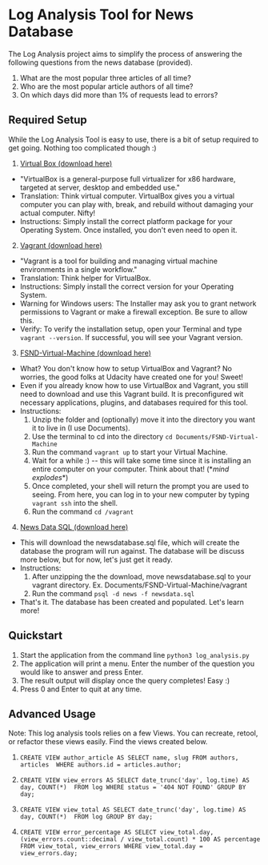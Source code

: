 # Log Analysis Tool for News Database

The Log Analysis project aims to simplify the process of answering the following
questions from the news database (provided).

1. What are the most popular three articles of all time?
2. Who are the most popular article authors of all time?
3. On which days did more than 1% of requests lead to errors?

## Required Setup

While the Log Analysis Tool is easy to use, there is a bit of setup
required to get going. Nothing too complicated though :)

1. <a href="https://www.virtualbox.org/wiki/Downloads">Virtual Box (download here)</a> 
- "VirtualBox is a general-purpose full virtualizer for x86 hardware, targeted 
at server, desktop and embedded use."
- Translation: Think virtual computer.
VirtualBox gives you a virtual computer you can play with, break, and rebuild
without damaging your actual computer. Nifty!
- Instructions: Simply install the correct platform package for your Operating
System. Once installed, you don't even need to open it.

2. <a href="https://www.vagrantup.com/downloads.html">Vagrant (download here)</a>
- "Vagrant 
is a tool for building and managing virtual machine environments in a single 
workflow."
- Translation: Think helper for VirtualBox.
- Instructions: Simply install the correct version for your Operating System.
- Warning for Windows users: The Installer may ask you to grant network 
permissions to Vagrant or make a firewall exception. Be sure to allow this.
- Verify: To verify the installation setup, open your Terminal and type
`vagrant --version`. If successful, you will see your Vagrant version.

3. <a href="https://d17h27t6h515a5.cloudfront.net/topher/2017/August/59822701_fsnd-virtual-machine/fsnd-virtual-machine.zip">FSND-Virtual-Machine (download here)</a>
- What? You don't know how to setup VirtualBox and Vagrant? No worries, 
the good folks at Udacity have created one for you! Sweet!
- Even if you already know how to use VirtualBox and Vagrant, you still need
to download and use this Vagrant build. It is preconfigured wit necessary
applications, plugins, and databases required for this tool.
- Instructions: 
    1) Unzip the folder and (optionally) move it into the directory
you want it to live in (I use Documents).
    2) Use the terminal to cd into the directory `cd Documents/FSND-Virtual-Machine`
    3) Run the command `vagrant up` to start your Virtual Machine.
    4) Wait for a while :) -- this will take some time since it is installing 
    an entire computer on your computer. Think about that! (\**mind explodes**)
    5) Once completed, your shell will return the prompt you are used to
    seeing. From here, you can log in to your new computer by typing
    `vagrant ssh` into the shell.
    6) Run the command `cd /vagrant`

4. <a href="https://d17h27t6h515a5.cloudfront.net/topher/2016/August/57b5f748_newsdata/newsdata.zip">News Data SQL (download here)</a>
- This will download the newsdatabase.sql file, which will create the
database the program will run against. The database will be discuss more
below, but for now, let's just get it ready.
- Instructions: 
    1) After unzipping the the download, move newsdatabase.sql to your
    vagrant directory. Ex. Documents/FSND-Virtual-Machine/vagrant
    2) Run the command `psql -d news -f newsdata.sql`
- That's it. The database has been created and populated. Let's learn more!

## Quickstart

1. Start the application from the command line `python3 log_analysis.py`
2. The application will print a menu. Enter the number of the question you
would like to answer and press Enter.
3. The result output will display once the query completes! Easy :)
4. Press 0 and Enter to quit at any time.

## Advanced Usage

Note: This log analysis tools relies on a few Views. You can recreate, retool,
or refactor these views easily. Find the views created below.

1. `CREATE VIEW author_article AS SELECT name, slug FROM authors, articles 
WHERE authors.id = articles.author;`

2. `CREATE VIEW view_errors AS SELECT date_trunc('day', log.time) AS day, COUNT(*) 
FROM log WHERE status = '404 NOT FOUND' GROUP BY day;`

3. `CREATE VIEW view_total AS SELECT date_trunc('day', log.time) AS day, COUNT(*) 
FROM log GROUP BY day;`

4. `CREATE VIEW error_percentage AS SELECT view_total.day, 
(view_errors.count::decimal / view_total.count) * 100 AS percentage 
FROM view_total, view_errors WHERE view_total.day = view_errors.day;`
